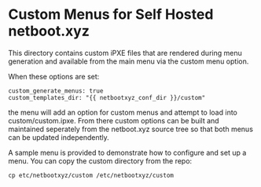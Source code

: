 # Custom Menus for Self Hosted netboot.xyz

This directory contains custom iPXE files that are rendered
during menu generation and available from the main menu via
the custom menu option.

When these options are set:

```
custom_generate_menus: true
custom_templates_dir: "{{ netbootxyz_conf_dir }}/custom"
```

the menu will add an option for custom menus and attempt to load into
custom/custom.ipxe.  From there custom options can be built and
maintained seperately from the netboot.xyz source tree so that both
menus can be updated independently.

A sample menu is provided to demonstrate how to configure and set up
a menu.  You can copy the custom directory from the repo:

```
cp etc/netbootxyz/custom /etc/netbootxyz/custom
```